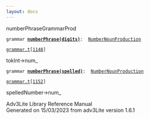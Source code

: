```yaml
---
layout: docs
---
```

<span class="title">numberPhrase</span><span class="type">GrammarProd</span>

`grammar `**[`numberPhrase(digits)`](../object/numberPhrase(digits).html)**` :   `[`NumberNounProduction`](../object/NumberNounProduction.html)

[`grammar.t`](../file/grammar.t.html)`[`[`1148`](../source/grammar.t.html#1148)`]`



tokInt-\>num\_



`grammar `**[`numberPhrase(spelled)`](../object/numberPhrase(spelled).html)**` :   `[`NumberNounProduction`](../object/NumberNounProduction.html)

[`grammar.t`](../file/grammar.t.html)`[`[`1152`](../source/grammar.t.html#1152)`]`



spelledNumber-\>num\_





Adv3Lite Library Reference Manual  
Generated on 15/03/2023 from adv3Lite version 1.6.1


